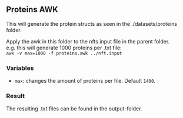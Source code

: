 ## Proteins AWK
This will generate the protein structs as seen in the ./datasets/proteins folder.

Apply the awk in this folder to the nfts.input file in the parent folder.
</br>e.g. this will generate 1000 proteins per .txt file:
</br>`awk -v max=1000 -f proteins.awk ../nft.input`

### Variables

- `max`: changes the amount of proteins per file. Default `1400`.

### Result
The resulting .txt files can be found in the output-folder.
